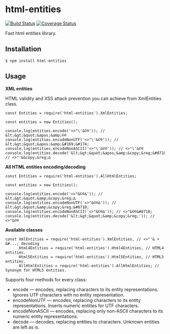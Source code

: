 html-entities
=============

[![Build Status](https://travis-ci.org/mdevils/node-html-entities.svg?branch=master)](https://travis-ci.org/mdevils/node-html-entities) [![Coverage Status](https://coveralls.io/repos/mdevils/node-html-entities/badge.svg?branch=master&service=github)](https://coveralls.io/github/mdevils/node-html-entities?branch=master)

Fast html entities library.

Installation
------------

    $ npm install html-entities

Usage
-----

**XML entities**

HTML validity and XSS attack prevention you can achieve from XmlEntities class.

    const Entities = require('html-entities').XmlEntities;

    const entities = new Entities();

    console.log(entities.encode('<>"\'&©®')); // &lt;&gt;&quot;&apos;&amp;©®
    console.log(entities.encodeNonUTF('<>"\'&©®')); // &lt;&gt;&quot;&apos;&amp;&#169;&#174;
    console.log(entities.encodeNonASCII('<>"\'&©®')); // <>"\'&©®
    console.log(entities.decode('&lt;&gt;&quot;&apos;&amp;&copy;&reg;&#8710;')); // <>"'&&copy;&reg;∆

**All HTML entities encoding/decoding**

    const Entities = require('html-entities').AllHtmlEntities;

    const entities = new Entities();

    console.log(entities.encode('<>"&©®∆')); // &lt;&gt;&quot;&amp;&copy;&reg;∆
    console.log(entities.encodeNonUTF('<>"&©®∆')); // &lt;&gt;&quot;&amp;&copy;&reg;&#8710;
    console.log(entities.encodeNonASCII('<>"&©®∆')); // <>"&©®&#8710;
    console.log(entities.decode('&lt;&gt;&quot;&amp;&copy;&reg;')); // <>"&©®

**Available classes**

    const XmlEntities = require('html-entities').XmlEntities, // <>"'& + &#...; decoding
          Html4Entities = require('html-entities').Html4Entities, // HTML4 entities.
          Html5Entities = require('html-entities').Html5Entities, // HTML5 entities.
          AllHtmlEntities = require('html-entities').AllHtmlEntities; // Synonym for HTML5 entities.

Supports four methods for every class:

-   encode — encodes, replacing characters to its entity representations. Ignores UTF characters with no entity representation.
-   encodeNonUTF — encodes, replacing characters to its entity representations. Inserts numeric entities for UTF characters.
-   encodeNonASCII — encodes, replacing only non-ASCII characters to its numeric entity representations.
-   decode — decodes, replacing entities to characters. Unknown entities are left as is.
